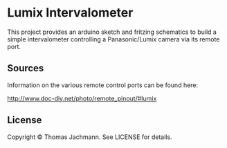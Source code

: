 Lumix Intervalometer
====================

This project provides an arduino sketch and fritzing schematics to build a simple
intervalometer controlling a Panasonic/Lumix camera via its remote port.

Sources
-------

Information on the various remote control ports can be found here:

http://www.doc-diy.net/photo/remote_pinout/#lumix

License
-------

Copyright © Thomas Jachmann. See LICENSE for details.
